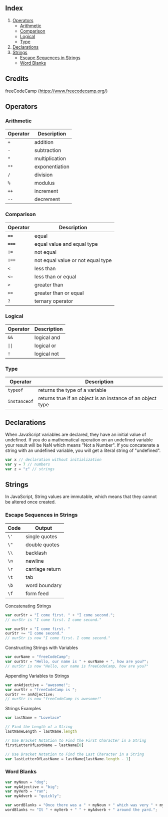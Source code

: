 ## Index
1. [Operators](#operators)
    * [Arithmetic](#arithmetic)
    * [Comparison](#comparison)
    * [Logical](#logical)
    * [Type](#type)
2. [Declarations](#declarations)
3. [Strings](#strings)
    * [Escape Sequences in Strings](#escape-equences-in-strings)
    * [Word Blanks](#word-blanks)

## Credits
freeCodeCamp (https://www.freecodecamp.org/)

## Operators
### Arithmetic
|Operator|Description|
|--------|-----------|
|`+`|addition|
|`-`|subtraction|
|`*`|multiplication|
|`**`|exponentiation|
|`/`|division|
|`%`|modulus|
|`++`|increment|
|`--`|decrement|

### Comparison
|Operator|Description|
|--------|-----------|
|`==`|equal|
|`===`|equal value and equal type|
|`!=`|not equal|
|`!==`|not equal value or not equal type|
|`<`|less than|
|`<=`|less than or equal|
|`>`|greater than|
|`>=`|greater than or equal|
|`?`|ternary operator|

### Logical
|Operator|Description|
|--------|-----------|
|`&&`|logical and|
|`\|\|`|logical or|
|`!`|logical not|

### Type
|Operator|Description|
|--------|-----------|
|`typeof`|returns the type of a variable|
|`instanceof`|returns true if an object is an instance of an object type|

## Declarations
When JavaScript variables are declared, they have an initial value of undefined. If you do a mathematical operation on an undefined variable your result will be NaN which means "Not a Number". If you concatenate a string with an undefined variable, you will get a literal string of "undefined".

```js
var x // declaration without initialization
var y = 7 // numbers
var z = "z" // strings
```

## Strings
In JavaScript, String values are immutable, which means that they cannot be altered once created.

### Escape Sequences in Strings
|Code|Output|
|----|------|
|`\'`|single quotes|
|`\"`|double quotes|
|`\\`|backlash|
|`\n`|newline|
|`\r`|carriage return|
|`\t`|tab|
|`\b`|word boundary|
|`\f`|form feed|

Concatenating Strings
```js
var ourStr = "I come first. " + "I come second.";
// ourStr is "I come first. I come second."
```

```js
var ourStr = "I come first. "
ourStr += "I come second." 
// ourStr is now "I come first. I come second."
```

Constructing Strings with Variables
```js
var ourName = "freeCodeCamp";
var ourStr = "Hello, our name is " + ourName + ", how are you?";
// ourStr is now "Hello, our name is freeCodeCamp, how are you?"
```

Appending Variables to Strings
```js
var anAdjective = "awesome!";
var ourStr = "freeCodeCamp is ";
ourStr += anAdjective;
// ourStr is now "freeCodeCamp is awesome!"
```

Strings Examples
```js
var lastName = "Lovelace"

// Find the Length of a String
lastNameLength = lastName.length

// Use Bracket Notation to Find the First Character in a String
firstLetterOfLastName = lastName[0]

// Use Bracket Notation to Find the Last Character in a String
var lastLetterOfLastName = lastName[lastName.length - 1]
```

### Word Blanks
```js
var myNoun = "dog";
var myAdjective = "big";
var myVerb = "ran";
var myAdverb = "quickly";

var wordBlanks = "Once there was a " + myNoun + " which was very " + myAdjective + ". ";
wordBlanks += "It " + myVerb + " " + myAdverb + " around the yard.";
```
